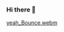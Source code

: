 ### Hi there 👋
[yeah_Bounce.webm](https://github.com/bo2zo/bo2zo/assets/119368731/9bcd7c9f-7263-47b8-b735-ab3e758291b4)

<!--
**bo2zo/bo2zo** is a ✨ _special_ ✨ repository because its `README.md` (this file) appears on your GitHub profile.

Here are some ideas to get you started:

- 🔭 I’m currently working on ...
- 🌱 I’m currently learning ...
- 👯 I’m looking to collaborate on ...
- 🤔 I’m looking for help with ...
- 💬 Ask me about ...
- 📫 How to reach me: ...
- 😄 Pronouns: ...
- ⚡ Fun fact: ...
-->
